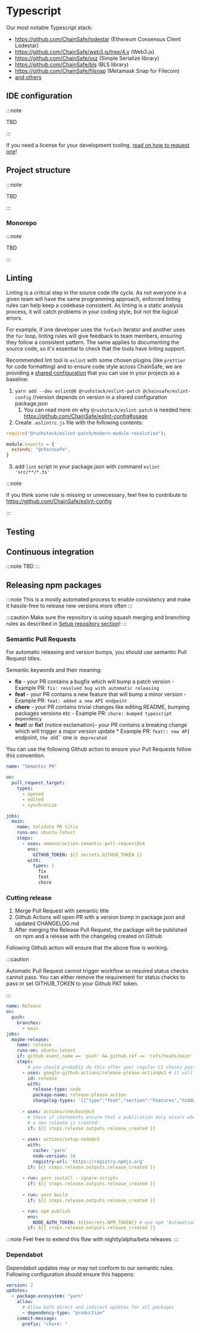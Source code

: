 # Typescript

Our most notable Typescript stack:
* https://github.com/ChainSafe/lodestar (Ethereum Consensus Client Lodestar)
* https://github.com/ChainSafe/web3.js/tree/4.x (Web3.js)
* https://github.com/ChainSafe/ssz (Simple Serialize library)
* https://github.com/ChainSafe/bls (BLS library)
* https://github.com/ChainSafe/filsnap (Metamask Snap for Filecoin)
* [and others](https://github.com/ChainSafe?q=&type=all&language=typescript&sort=)

## IDE configuration

:::note

TBD

:::

If you need a license for your development tooling, [read on how to request one](../../5_the-formal-stuff/process_and_policy.md#requesting-license)!

## Project structure

:::note

TBD

:::

### Monorepo

:::note

TBD

:::

## Linting

Linting is a critical step in the source code life cycle. As not everyone in a given team will have the same programming approach, enforced linting rules can help keep a codebase consistent. As linting is a static analysis process, it will catch problems in your coding style, but not the logical errors. 

For example, if one developer uses the `forEach` iterator and another uses the `for` loop, linting rules will give feedback to team members, ensuring they follow a consistent pattern. The same applies to documenting the source code, so it's essential to check that the tools have linting support. 

Recommended lint tool is `eslint` with some chosen plugins (like `prettier` for code formatting) and to ensure code style across ChainSafe, we are providing a [shared configuration](https://github.com/ChainSafe/eslint-config) that you can use in your projects as a baseline:
1. `yarn add --dev eslint@8 @rushstack/eslint-patch @chainsafe/eslint-config` //version depends on version in a shared configuration package.json
   1. You can read more on why `@rushstack/eslint-patch` is needed here: https://github.com/ChainSafe/eslint-config#usage
2. Create `.eslintrc.js` file with the following contents:
```js
require("@rushstack/eslint-patch/modern-module-resolution");

module.exports = {
  extends: "@chainsafe",
}
```
3. add `lint` script in your package.json with command `eslint 'src/**/*.ts'` 

:::note

If you think some rule is missing or unnecessary, feel free to contribute to https://github.com/ChainSafe/eslint-config

:::

## Testing

## Continuous integration

:::note
TBD
:::


## Releasing npm packages

:::note
This is a mostly automated process to enable consistency and make it hassle-free
to release new versions more often
:::

:::caution
Make sure the repository is using squash merging and branching rules as described in [Setup repository section](../1_development-flow/1_setup_repository.md)!
:::

### Semantic Pull Requests

For automatic releasing and version bumps, you should use semantic Pull Request titles.

Semantic keywords and their meaning:

* **fix** - your PR contains a bugfix which will bump a patch version - Example PR: `fix: resolved bug with automatic releasing`
* **feat** - your PR contains a new feature that will bump a minor version - Example PR: `feat: added a new API endpoint`
* **chore** - your PR contains trivial changes like editing README, bumping packages versions etc - Example PR: `chore: bumped typescript dependency`
* **feat!** or **fix!** (notice exclamation)- your PR contains a breaking change which will trigger a major version update * Example PR: `feat!: new API `endpoint, `the `old`` one is` deprecated`

You can use the following Github action to ensure your Pull Requests follow this convention.

```yaml title="/.github/workflows/pr.yaml"
name: "Semantic PR"

on:
  pull_request_target:
    types:
      - opened
      - edited
      - synchronize

jobs:
  main:
    name: Validate PR title
    runs-on: ubuntu-latest
    steps:
      - uses: amannn/action-semantic-pull-request@v4
        env:
          GITHUB_TOKEN: ${{ secrets.GITHUB_TOKEN }}
        with:
          types: |
            fix
            feat
            chore
```

### Cutting release

1. Merge Pull Request with semantic title
2. Github Actions will open PR with a version bump in package.json and updated CHANGELOG.md
3. After merging the Release Pull Request, the package will be published on npm and a release with the changelog created on Github

Following Github action will ensure that the above flow is working.

:::caution

Automatic Pull Request cannot trigger workflow so required status checks cannot pass.
You can either remove the requirement for status checks to pass or set GITHUB_TOKEN to your Github PAT token.

:::

```yaml title="/.github/workflows/cd.yaml"
name: Release
on:
  push:
    branches:
      - main
jobs:
  maybe-release:
    name: release
    runs-on: ubuntu-latest
    if: github.event_name == 'push' && github.ref == 'refs/heads/main'
    steps:
        # you should probably do this after your regular CI checks passes
      - uses: google-github-actions/release-please-action@v3 # it will analyze commits and create PR with new version and updated CHANGELOG:md file. On merging it will create github release page with changelog
        id: release
        with:
          release-type: node
          package-name: release-please-action
          changelog-types: '[{"type":"feat","section":"Features","hidden":false},{"type":"fix","section":"Bug Fixes","hidden":false},{"type":"chore","section":"Miscellaneous","hidden":false}]'
      
      - uses: actions/checkout@v3
        # these if statements ensure that a publication only occurs when
        # a new release is created:
        if: ${{ steps.release.outputs.release_created }}
        
      - uses: actions/setup-node@v3
        with:
          cache: 'yarn'
          node-version: 16
          registry-url: 'https://registry.npmjs.org'
        if: ${{ steps.release.outputs.release_created }}
      
      - run: yarn install --ignore-scripts
        if: ${{ steps.release.outputs.release_created }}
      
      - run: yarn build
        if: ${{ steps.release.outputs.release_created }}

      - run: npm publish
        env:
          NODE_AUTH_TOKEN: ${{secrets.NPM_TOKEN}} # use npm "Automation" token and put in Github repository secrets under "NPM_TOKEN"
        if: ${{ steps.release.outputs.release_created }}
```

:::note
Feel free to extend this flow with nightly/alpha/beta releases.
:::

### Dependabot

Dependabot updates may or may not conform to our semantic rules.
Following configuration should ensure this happens:

```yaml title=".github/.dependabot.yaml"
version: 2
updates:
  - package-ecosystem: "yarn"
    allow:
      # Allow both direct and indirect updates for all packages
      - dependency-type: "production"
    commit-message:
      prefix: "chore: "
```
